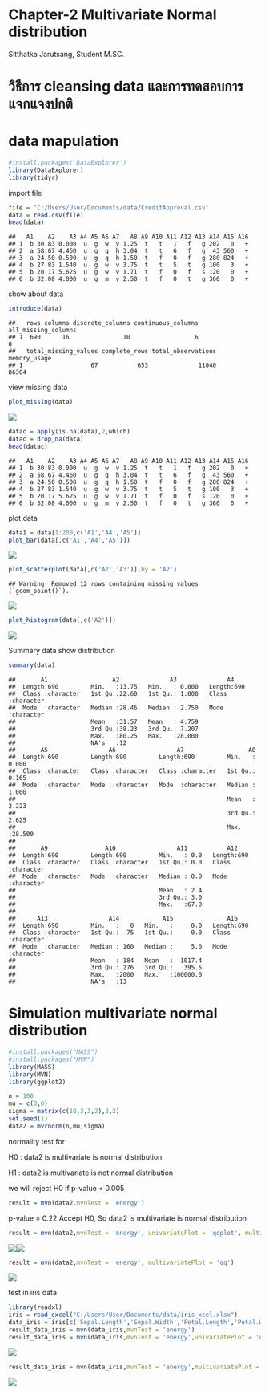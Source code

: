 Chapter-2 Multivariate Normal distribution
================
Sitthatka Jarutsang, Student M.SC.

# วิธีการ cleansing data และการทดสอบการแจกแจงปกติ

# data mapulation

``` r
#install.packages('DataExplorer')
library(DataExplorer)
library(tidyr)
```

import file

``` r
file = 'C:/Users/User/Documents/data/CreditApproval.csv'
data = read.csv(file)
head(data)
```

    ##   A1    A2    A3 A4 A5 A6 A7   A8 A9 A10 A11 A12 A13 A14 A15 A16
    ## 1  b 30.83 0.000  u  g  w  v 1.25  t   t   1   f   g 202   0   +
    ## 2  a 58.67 4.460  u  g  q  h 3.04  t   t   6   f   g  43 560   +
    ## 3  a 24.50 0.500  u  g  q  h 1.50  t   f   0   f   g 280 824   +
    ## 4  b 27.83 1.540  u  g  w  v 3.75  t   t   5   t   g 100   3   +
    ## 5  b 20.17 5.625  u  g  w  v 1.71  t   f   0   f   s 120   0   +
    ## 6  b 32.08 4.000  u  g  m  v 2.50  t   f   0   t   g 360   0   +

show about data

``` r
introduce(data)
```

    ##   rows columns discrete_columns continuous_columns all_missing_columns
    ## 1  690      16               10                  6                   0
    ##   total_missing_values complete_rows total_observations memory_usage
    ## 1                   67           653              11040        86304

view missing data

``` r
plot_missing(data)
```

![](Chapter-2-Multivariate-Normal-distribution_files/figure-gfm/unnamed-chunk-4-1.png)<!-- -->

``` r
datac = apply(is.na(data),2,which)
datac = drop_na(data)
head(datac)
```

    ##   A1    A2    A3 A4 A5 A6 A7   A8 A9 A10 A11 A12 A13 A14 A15 A16
    ## 1  b 30.83 0.000  u  g  w  v 1.25  t   t   1   f   g 202   0   +
    ## 2  a 58.67 4.460  u  g  q  h 3.04  t   t   6   f   g  43 560   +
    ## 3  a 24.50 0.500  u  g  q  h 1.50  t   f   0   f   g 280 824   +
    ## 4  b 27.83 1.540  u  g  w  v 3.75  t   t   5   t   g 100   3   +
    ## 5  b 20.17 5.625  u  g  w  v 1.71  t   f   0   f   s 120   0   +
    ## 6  b 32.08 4.000  u  g  m  v 2.50  t   f   0   t   g 360   0   +

plot data

``` r
data1 = data[1:200,c('A1','A4','A5')]
plot_bar(data[,c('A1','A4','A5')])
```

![](Chapter-2-Multivariate-Normal-distribution_files/figure-gfm/unnamed-chunk-6-1.png)<!-- -->

``` r
plot_scatterplot(data[,c('A2','A3')],by = 'A2')
```

    ## Warning: Removed 12 rows containing missing values (`geom_point()`).

![](Chapter-2-Multivariate-Normal-distribution_files/figure-gfm/unnamed-chunk-7-1.png)<!-- -->

``` r
plot_histogram(data[,c('A2')])
```

![](Chapter-2-Multivariate-Normal-distribution_files/figure-gfm/unnamed-chunk-8-1.png)<!-- -->

Summary data show distribution

``` r
summary(data)
```

    ##       A1                  A2              A3              A4           
    ##  Length:690         Min.   :13.75   Min.   : 0.000   Length:690        
    ##  Class :character   1st Qu.:22.60   1st Qu.: 1.000   Class :character  
    ##  Mode  :character   Median :28.46   Median : 2.750   Mode  :character  
    ##                     Mean   :31.57   Mean   : 4.759                     
    ##                     3rd Qu.:38.23   3rd Qu.: 7.207                     
    ##                     Max.   :80.25   Max.   :28.000                     
    ##                     NA's   :12                                         
    ##       A5                 A6                 A7                  A8        
    ##  Length:690         Length:690         Length:690         Min.   : 0.000  
    ##  Class :character   Class :character   Class :character   1st Qu.: 0.165  
    ##  Mode  :character   Mode  :character   Mode  :character   Median : 1.000  
    ##                                                           Mean   : 2.223  
    ##                                                           3rd Qu.: 2.625  
    ##                                                           Max.   :28.500  
    ##                                                                           
    ##       A9                A10                 A11           A12           
    ##  Length:690         Length:690         Min.   : 0.0   Length:690        
    ##  Class :character   Class :character   1st Qu.: 0.0   Class :character  
    ##  Mode  :character   Mode  :character   Median : 0.0   Mode  :character  
    ##                                        Mean   : 2.4                     
    ##                                        3rd Qu.: 3.0                     
    ##                                        Max.   :67.0                     
    ##                                                                         
    ##      A13                 A14            A15               A16           
    ##  Length:690         Min.   :   0   Min.   :     0.0   Length:690        
    ##  Class :character   1st Qu.:  75   1st Qu.:     0.0   Class :character  
    ##  Mode  :character   Median : 160   Median :     5.0   Mode  :character  
    ##                     Mean   : 184   Mean   :  1017.4                     
    ##                     3rd Qu.: 276   3rd Qu.:   395.5                     
    ##                     Max.   :2000   Max.   :100000.0                     
    ##                     NA's   :13

# Simulation multivariate normal distribution

``` r
#install.packages("MASS")
#install.packages("MVN")
library(MASS)
library(MVN)
library(ggplot2)
```

``` r
n = 100 
mu = c(0,0)
sigma = matrix(c(10,3,3,2),2,2)
set.seed(1)
data2 = mvrnorm(n,mu,sigma)
```

normality test for

H0 : data2 is multivariate is normal distribution

H1 : data2 is multivariate is not normal distribution

we will reject H0 if p-value \< 0.005

``` r
result = mvn(data2,mvnTest = 'energy')
```

p-value = 0.22 Accept H0, So data2 is multivariate is normal
distribution

``` r
result = mvn(data2,mvnTest = 'energy', univariatePlot = 'qqplot', multivariatePlot = 'qq')
```

![](Chapter-2-Multivariate-Normal-distribution_files/figure-gfm/unnamed-chunk-13-1.png)<!-- -->![](Chapter-2-Multivariate-Normal-distribution_files/figure-gfm/unnamed-chunk-13-2.png)<!-- -->

``` r
result = mvn(data2,mvnTest = 'energy', multivariatePlot = 'qq')
```

![](Chapter-2-Multivariate-Normal-distribution_files/figure-gfm/unnamed-chunk-14-1.png)<!-- -->

test in iris data

``` r
library(readxl)
iris = read_excel("C:/Users/User/Documents/data/iris_xcel.xlsx")
data_iris = iris[c('Sepal.Length','Sepal.Width','Petal.Length','Petal.Width')]
result_data_iris = mvn(data_iris,mvnTest = 'energy')
result_data_iris = mvn(data_iris,mvnTest = 'energy',univariatePlot = 'qqplot')
```

![](Chapter-2-Multivariate-Normal-distribution_files/figure-gfm/unnamed-chunk-15-1.png)<!-- -->

``` r
result_data_iris = mvn(data_iris,mvnTest = 'energy',multivariatePlot = 'qq')
```

![](Chapter-2-Multivariate-Normal-distribution_files/figure-gfm/unnamed-chunk-16-1.png)<!-- -->
